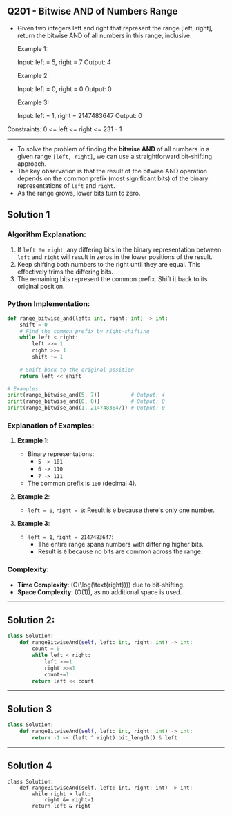 ## Q201 - Bitwise AND of Numbers Range

- Given two integers left and right that represent the range [left, right], return the bitwise AND of all numbers in this range, inclusive.

  Example 1:
  
    Input: left = 5, right = 7
    Output: 4
  
  Example 2:
  
    Input: left = 0, right = 0
    Output: 0

  Example 3:
  
    Input: left = 1, right = 2147483647
    Output: 0

Constraints:
  0 <= left <= right <= 231 - 1
  
---

- To solve the problem of finding the **bitwise AND** of all numbers in a given range `[left, right]`, we can use a straightforward bit-shifting approach. 
- The key observation is that the result of the bitwise AND operation depends on the common prefix (most significant bits) of the binary representations of `left` and `right`.
- As the range grows, lower bits turn to zero.

## Solution 1

### Algorithm Explanation:
1. If `left != right`, any differing bits in the binary representation between `left` and `right` will result in zeros in the lower positions of the result.
2. Keep shifting both numbers to the right until they are equal. This effectively trims the differing bits.
3. The remaining bits represent the common prefix. Shift it back to its original position.


### Python Implementation:

```python
def range_bitwise_and(left: int, right: int) -> int:
    shift = 0
    # Find the common prefix by right-shifting
    while left < right:
        left >>= 1
        right >>= 1
        shift += 1
    
    # Shift back to the original position
    return left << shift

# Examples
print(range_bitwise_and(5, 7))          # Output: 4
print(range_bitwise_and(0, 0))          # Output: 0
print(range_bitwise_and(1, 2147483647)) # Output: 0
```

### Explanation of Examples:
1. **Example 1**:
   - Binary representations:
     - `5 -> 101`
     - `6 -> 110`
     - `7 -> 111`
   - The common prefix is `100` (decimal 4).

2. **Example 2**:
   - `left = 0`, `right = 0`: Result is `0` because there's only one number.

3. **Example 3**:
   - `left = 1`, `right = 2147483647`:
     - The entire range spans numbers with differing higher bits. 
     - Result is `0` because no bits are common across the range.

### Complexity:
- **Time Complexity**: \(O(\log(\text{right}))\) due to bit-shifting.
- **Space Complexity**: \(O(1)\), as no additional space is used. 

---

## Solution 2:

```python
class Solution:
    def rangeBitwiseAnd(self, left: int, right: int) -> int:
        count = 0
        while left < right:
            left >>=1
            right >>=1
            count+=1
        return left << count
```

---
## Solution 3

```python
class Solution:
    def rangeBitwiseAnd(self, left: int, right: int) -> int:
        return -1 << (left ^ right).bit_length() & left
```

---
## Solution 4

```python3
class Solution:
    def rangeBitwiseAnd(self, left: int, right: int) -> int:
        while right > left:
            right &= right-1
        return left & right

```
